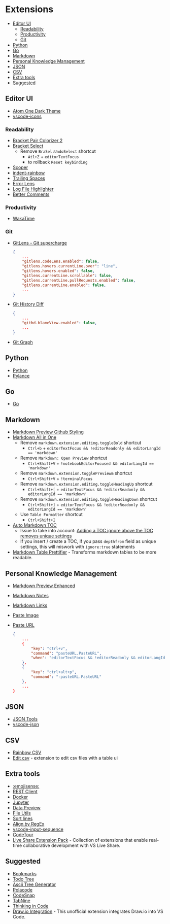 <!-- omit in toc -->
# Extensions

- [Editor UI](#editor-ui)
  - [Readability](#readability)
  - [Productivity](#productivity)
  - [Git](#git)
- [Python](#python)
- [Go](#go)
- [Markdown](#markdown)
- [Personal Knowledge Management](#personal-knowledge-management)
- [JSON](#json)
- [CSV](#csv)
- [Extra tools](#extra-tools)
- [Suggested](#suggested)

## Editor UI

- [Atom One Dark Theme](https://marketplace.visualstudio.com/items?itemName=akamud.vscode-theme-onedark)
- [vscode-icons](https://marketplace.visualstudio.com/items?itemName=vscode-icons-team.vscode-icons)

### Readability

- [Bracket Pair Colorizer 2](https://marketplace.visualstudio.com/items?itemName=CoenraadS.bracket-pair-colorizer-2)
- [Bracket Select](https://marketplace.visualstudio.com/items?itemName=chunsen.bracket-select)
  - Remove `BraSel:UndoSelect` shortcut
    - `Atl+Z` + `editorTextFocus`
    - to rollback `Reset keybinding`
- [Scoper](https://marketplace.visualstudio.com/items?itemName=Gruntfuggly.scoper)
- [indent-rainbow](https://marketplace.visualstudio.com/items?itemName=oderwat.indent-rainbow)
- [Trailing Spaces](https://marketplace.visualstudio.com/items?itemName=shardulm94.trailing-spaces)
- [Error Lens](https://marketplace.visualstudio.com/items?itemName=usernamehw.errorlens)
- [Log File Highlighter](https://marketplace.visualstudio.com/items?itemName=emilast.LogFileHighlighter)
- [Better Comments](https://marketplace.visualstudio.com/items?itemName=aaron-bond.better-comments)

### Productivity

- [WakaTime](https://marketplace.visualstudio.com/items?itemName=WakaTime.vscode-wakatime)

### Git

- [GitLens - Git supercharge](https://marketplace.visualstudio.com/items?itemName=eamodio.gitlens)

  ```json
  {
      ...
      "gitlens.codeLens.enabled": false,
      "gitlens.hovers.currentLine.over": "line",
      "gitlens.hovers.enabled": false,
      "gitlens.currentLine.scrollable": false,
      "gitlens.currentLine.pullRequests.enabled": false,
      "gitlens.currentLine.enabled": false,
      ...
  }
  ```

- [Git History Diff](https://marketplace.visualstudio.com/items?itemName=huizhou.githd)

  ```json
  {
      ...
      "githd.blameView.enabled": false,
      ...
  }
  ```

- [Git Graph](https://marketplace.visualstudio.com/items?itemName=mhutchie.git-graph)


## Python

- [Python](https://marketplace.visualstudio.com/items?itemName=ms-python.python)
- [Pylance](https://marketplace.visualstudio.com/items?itemName=ms-python.vscode-pylance)

## Go

- [Go](https://marketplace.visualstudio.com/items?itemName=golang.go)

## Markdown

- [Markdown Preview Github Styling](https://marketplace.visualstudio.com/items?itemName=bierner.markdown-preview-github-styles)
- [Markdown All in One](https://marketplace.visualstudio.com/items?itemName=yzhang.markdown-all-in-one)
  - Remove `markdown.extension.editing.toggleBold` shortcut
    - `Ctrl+b` + `editorTextFocus && !editorReadonly && editorLangId == 'markdown'`
  - Remove `Markdown: Open Preview` shortcut
    - `Ctrl+Shift+V` + `!notebookEditorFocused && editorLangId == 'markdown'`
  - Remove `markdown.extension.togglePreviewm` shortcut
    - `Ctrl+Shift+V` + `!terminalFocus`
  - Remove `markdown.extension.editing.toggleHeadingUp` shortcut
    - `Ctrl+Shift+[` + `editorTextFocus && !editorReadonly && editorLangId == 'markdown'`
  - Remove `markdown.extension.editing.toggleHeadingDown` shortcut
    - `Ctrl+Shift+]` + `editorTextFocus && !editorReadonly && editorLangId == 'markdown'`
  - Use `Table Formatter` shortcut
    - `Ctrl+Shift+I`
- [Auto Markdown TOC](https://marketplace.visualstudio.com/items?itemName=huntertran.auto-markdown-toc)
  - Issue to take into account: [Adding a TOC ignore above the TOC removes unique settings](https://github.com/huntertran/markdown-toc/issues/41)
  - If you insert / create a TOC, if you pass `depthfrom` field as unique settings, this will miswork with `ignore:true` statements
- [Markdown Table Prettifier](https://marketplace.visualstudio.com/items?itemName=darkriszty.markdown-table-prettify) - Transforms markdown tables to be more readable.

## Personal Knowledge Management

- [Markdown Preview Enhanced](https://marketplace.visualstudio.com/items?itemName=shd101wyy.markdown-preview-enhanced)
- [Markdown Notes](https://marketplace.visualstudio.com/items?itemName=kortina.vscode-markdown-notes)
- [Markdown Links](https://marketplace.visualstudio.com/items?itemName=tchayen.markdown-links)
- [Paste Image](https://marketplace.visualstudio.com/items?itemName=mushan.vscode-paste-image)
- [Paste URL](https://marketplace.visualstudio.com/items?itemName=kukushi.pasteurl)

  ```json
  {
      ...
      {
          "key": "ctrl+v",
          "command": "pasteURL.PasteURL",
          "when": "editorTextFocus && !editorReadonly && editorLangId == 'markdown'"
      },
      {
          "key": "ctrl+alt+p",
          "command": "-pasteURL.PasteURL"
      },
      ...
  }
  ```

## JSON
- [JSON Tools](https://marketplace.visualstudio.com/items?itemName=eriklynd.json-tools)
- [vscode-json](https://marketplace.visualstudio.com/items?itemName=andyyaldoo.vscode-json)

## CSV

- [Rainbow CSV](https://marketplace.visualstudio.com/items?itemName=mechatroner.rainbow-csv)
- [Edit csv](https://marketplace.visualstudio.com/items?itemName=janisdd.vscode-edit-csv) - extension to edit csv files with a table ui

## Extra tools

- [:emojisense:](https://marketplace.visualstudio.com/items?itemName=bierner.emojisense)
- [REST Client](https://marketplace.visualstudio.com/items?itemName=humao.rest-client)
- [Docker](https://marketplace.visualstudio.com/items?itemName=ms-azuretools.vscode-docker)
- [Jupyter](https://marketplace.visualstudio.com/items?itemName=ms-toolsai.jupyter)
- [Data Preview](https://marketplace.visualstudio.com/items?itemName=RandomFractalsInc.vscode-data-preview)
- [File Utils](https://marketplace.visualstudio.com/items?itemName=sleistner.vscode-fileutils)
- [Sort lines](https://marketplace.visualstudio.com/items?itemName=Tyriar.sort-lines)
- [Align by RegEx](https://marketplace.visualstudio.com/items?itemName=janjoerke.align-by-regex)
- [vscode-input-sequence](https://marketplace.visualstudio.com/items?itemName=tomoki1207.vscode-input-sequence)
- [CodeTour](https://marketplace.visualstudio.com/items?itemName=vsls-contrib.codetour)
- [Live Share Extension Pack](https://marketplace.visualstudio.com/items?itemName=MS-vsliveshare.vsliveshare-pack) - Collection of extensions that enable real-time collaborative development with VS Live Share.

## Suggested

- [Bookmarks](https://marketplace.visualstudio.com/items?itemName=alefragnani.Bookmarks)
- [Todo Tree](https://marketplace.visualstudio.com/items?itemName=Gruntfuggly.todo-tree)
- [Ascii Tree Generator](https://marketplace.visualstudio.com/items?itemName=aprilandjan.ascii-tree-generator)
- [Polacode](https://marketplace.visualstudio.com/items?itemName=pnp.polacode)
- [CodeSnap](https://marketplace.visualstudio.com/items?itemName=adpyke.codesnap#review-details)
- [TabNine](https://marketplace.visualstudio.com/items?itemName=TabNine.tabnine-vscode)
- [Thinking in Code](https://marketplace.visualstudio.com/items?itemName=lostintangent.thinking-in-code)
- [Draw.io Integration](https://marketplace.visualstudio.com/items?itemName=hediet.vscode-drawio) - This unofficial extension integrates Draw.io into VS Code.
